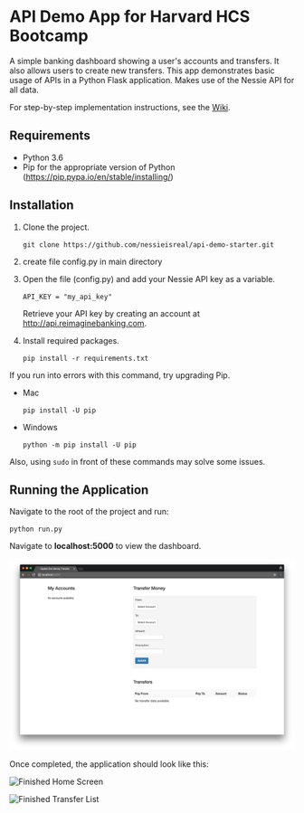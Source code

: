 # API Demo App for Harvard HCS Bootcamp

A simple banking dashboard showing a user's accounts and transfers.  It also allows users to create new transfers.  This app demonstrates basic usage of APIs in a Python Flask application.  Makes use of the Nessie API for all data.  

For step-by-step implementation instructions, see the [Wiki](https://github.com/nessieisreal/api-demo-starter/wiki).

## Requirements  

* Python 3.6
* Pip for the appropriate version of Python (https://pip.pypa.io/en/stable/installing/)

## Installation

1. Clone the project.

	```
	git clone https://github.com/nessieisreal/api-demo-starter.git
	```  
2. create file  config.py in main directory 

3. Open the file (config.py) and add your Nessie API key as a variable.
	
	```
	API_KEY = "my_api_key"
	```  

	Retrieve your API key by creating an account at http://api.reimaginebanking.com.

4. Install required packages.
	
	```
	pip install -r requirements.txt
	```  
	
If you run into errors with this command, try upgrading Pip.  

* Mac  
    ```
    pip install -U pip
    ```  
* Windows  
    ```
    python -m pip install -U pip
    ```  
Also, using `sudo` in front of these commands may solve some issues. 

## Running the Application

Navigate to the root of the project and run:

```
python run.py
```  
	
Navigate to **localhost:5000** to view the dashboard.

![Starter App](/app/img/starter.jpg)  
  

Once completed, the application should look like this:

![Finished Home Screen](/app/img/home-screen.jpg)

![Finished Transfer List](/app/img/transfer-list.jpg)
